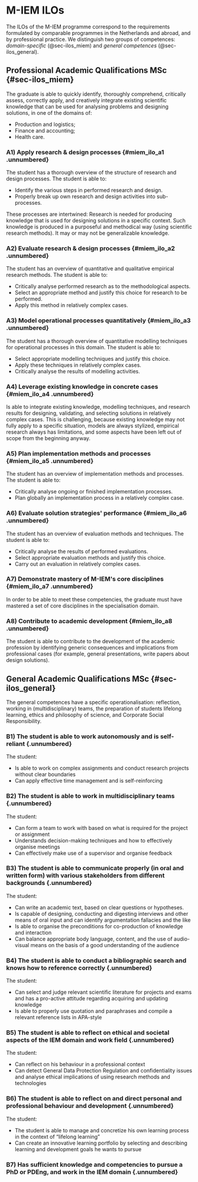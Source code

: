 # M-IEM ILOs

The ILOs of the M-IEM programme correspond to the requirements formulated by comparable programmes in the Netherlands and abroad, and by professional practice.
We distinguish two groups of competences: *domain-specific* (@sec-ilos_miem) and *general competences* (@sec-ilos_general).

## Professional Academic Qualifications MSc {#sec-ilos_miem}

The graduate is able to quickly identify, thoroughly comprehend, critically assess, correctly apply, and creatively integrate existing scientific knowledge that can be used for analysing problems and designing solutions, in one of the domains of:

- Production and logistics;
- Finance and accounting;
- Health care.

### A1) Apply research & design processes {#miem_ilo_a1 .unnumbered}

The student has a thorough overview of the structure of research and design processes.
The student is able to:

- Identify the various steps in performed research and design.
- Properly break up own research and design activities into sub-processes.

These processes are intertwined: Research is needed for producing knowledge that is used for designing solutions in a specific context. Such knowledge is produced in a purposeful and methodical way (using scientific research methods). It may or may not be generalizable knowledge.

### A2) Evaluate research & design processes {#miem_ilo_a2 .unnumbered}

The student has an overview of quantitative and qualitative empirical research methods. The student is able to:

- Critically analyse performed research as to the methodological aspects.
- Select an appropriate method and justify this choice for research to be performed.
- Apply this method in relatively complex cases.

### A3) Model operational processes quantitatively {#miem_ilo_a3 .unnumbered}

The student has a thorough overview of quantitative modelling techniques for operational processes in this domain.
The student is able to:

- Select appropriate modelling techniques and justify this choice.
- Apply these techniques in relatively complex cases.
- Critically analyse the results of modelling activities.

### A4) Leverage existing knowledge in concrete cases {#miem_ilo_a4 .unnumbered}

Is able to integrate existing knowledge, modelling techniques, and research results for designing, validating, and selecting solutions in relatively complex cases.
This is challenging, because existing knowledge may not fully apply to a specific situation, models are always stylized, empirical research always has limitations, and some aspects have been left out of scope from the beginning anyway.

### A5) Plan implementation methods and processes {#miem_ilo_a5 .unnumbered}

The student has an overview of implementation methods and processes.
The student is able to:

- Critically analyse ongoing or finished implementation processes.
- Plan globally an implementation process in a relatively complex case.

### A6) Evaluate solution strategies' performance {#miem_ilo_a6 .unnumbered}

The student has an overview of evaluation methods and techniques.
The student is able to:

- Critically analyse the results of performed evaluations.
- Select appropriate evaluation methods and justify this choice.
- Carry out an evaluation in relatively complex cases.

### A7) Demonstrate mastery of M-IEM's core disciplines {#miem_ilo_a7 .unnumbered}

In order to be able to meet these competencies, the graduate must have mastered a set of core disciplines in the specialisation domain.

### A8) Contribute to academic development {#miem_ilo_a8 .unnumbered}

The student is able to contribute to the development of the academic profession by identifying generic consequences and implications from professional cases (for example, general presentations, write papers about design solutions).

## General Academic Qualifications MSc {#sec-ilos_general}

The general competences have a specific operationalisation: reflection, working in (multidisciplinary) teams, the preparation of students lifelong learning, ethics and philosophy of science, and Corporate Social Responsibility.

### B1) The student is able to work autonomously and is self-reliant {.unnumbered}

The student:

- Is able to work on complex assignments and conduct research projects without clear boundaries
- Can apply effective time management and is self-reinforcing

### B2) The student is able to work in multidisciplinary teams {.unnumbered}

The student:

- Can form a team to work with based on what is required for the project or assignment
- Understands decision-making techniques and how to effectively organise meetings
- Can effectively make use of a supervisor and organise feedback

### B3) The student is able to communicate properly (in oral and written form) with various stakeholders from different backgrounds {.unnumbered}


The student:

- Can write an academic text, based on clear questions or hypotheses.
- Is capable of designing, conducting and digesting interviews and other means of oral input and can identify argumentation fallacies and the like
- Is able to organise the preconditions for co-production of knowledge and interaction
- Can balance appropriate body language, content, and the use of audio-visual means on the basis of a good understanding of the audience

### B4) The student is able to conduct a bibliographic search and knows how to reference correctly {.unnumbered}

The student:

- Can select and judge relevant scientific literature for projects and exams and has a pro-active attitude regarding acquiring and updating knowledge
- Is able to properly use quotation and paraphrases and compile a relevant reference lists in APA-style

### B5) The student is able to reflect on ethical and societal aspects of the IEM domain and work field {.unnumbered}

The student:

- Can reflect on his behaviour in a professional context
- Can detect General Data Protection Regulation and confidentiality issues and analyse ethical implications of using research methods and technologies

### B6) The student is able to reflect on and direct personal and professional behaviour and development {.unnumbered}

The student:

- The student is able to manage and concretize his own learning process in the context of “lifelong learning”
- Can create an innovative learning portfolio by selecting and describing learning and development goals he wants to pursue

### B7) Has sufficient knowledge and competencies to pursue a PhD or PDEng, and work in the IEM domain {.unnumbered}
